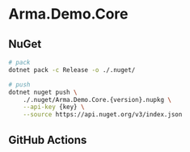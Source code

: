 # Arma.Demo.Core

## NuGet

```bash
# pack
dotnet pack -c Release -o ./.nuget/

# push
dotnet nuget push \
    ./.nuget/Arma.Demo.Core.{version}.nupkg \
    --api-key {key} \
    --source https://api.nuget.org/v3/index.json
```

## GitHub Actions

